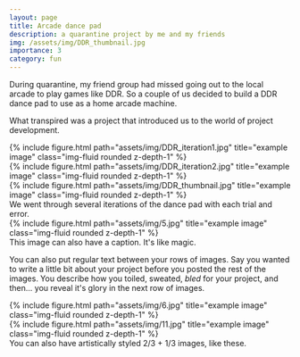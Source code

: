 ```yaml
---
layout: page
title: Arcade dance pad
description: a quarantine project by me and my friends
img: /assets/img/DDR_thumbnail.jpg
importance: 3
category: fun
---
```


During quarantine, my friend group had missed going out to the local arcade to play games like DDR.  So a couple of us decided to build a DDR dance pad to use as a home arcade machine. 

What transpired was a project that introduced us to the world of project development.


<div class="row">
    <div class="col-sm mt-3 mt-md-0">
        {% include figure.html path="assets/img/DDR_iteration1.jpg" title="example image" class="img-fluid rounded z-depth-1" %}
    </div>
    <div class="col-sm mt-3 mt-md-0">
        {% include figure.html path="assets/img/DDR_iteration2.jpg" title="example image" class="img-fluid rounded z-depth-1" %}
    </div>
    <div class="col-sm mt-3 mt-md-0">
        {% include figure.html path="assets/img/DDR_thumbnail.jpg" title="example image" class="img-fluid rounded z-depth-1" %}
    </div>
</div>
<div class="caption">
    We went through several iterations of the dance pad with each trial and error.
</div>
<div class="row">
    <div class="col-sm mt-3 mt-md-0">
        {% include figure.html path="assets/img/5.jpg" title="example image" class="img-fluid rounded z-depth-1" %}
    </div>
</div>
<div class="caption">
    This image can also have a caption. It's like magic.
</div>

You can also put regular text between your rows of images.
Say you wanted to write a little bit about your project before you posted the rest of the images.
You describe how you toiled, sweated, *bled* for your project, and then... you reveal it's glory in the next row of images.


<div class="row justify-content-sm-center">
    <div class="col-sm-8 mt-3 mt-md-0">
        {% include figure.html path="assets/img/6.jpg" title="example image" class="img-fluid rounded z-depth-1" %}
    </div>
    <div class="col-sm-4 mt-3 mt-md-0">
        {% include figure.html path="assets/img/11.jpg" title="example image" class="img-fluid rounded z-depth-1" %}
    </div>
</div>
<div class="caption">
    You can also have artistically styled 2/3 + 1/3 images, like these.
</div>
